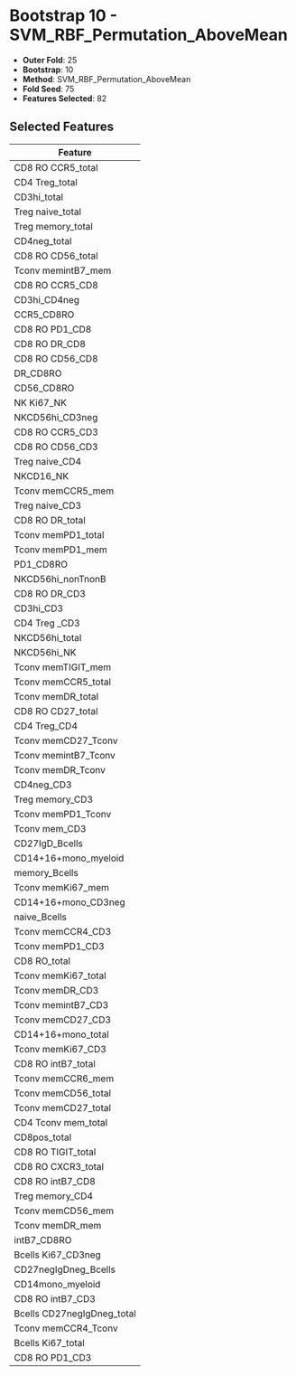 # Bootstrap 10 - SVM_RBF_Permutation_AboveMean

- **Outer Fold**: 25
- **Bootstrap**: 10
- **Method**: SVM_RBF_Permutation_AboveMean
- **Fold Seed**: 75
- **Features Selected**: 82

## Selected Features

| Feature |
|---------|
| CD8 RO CCR5_total |
| CD4 Treg_total |
| CD3hi_total |
| Treg naive_total |
| Treg memory_total |
| CD4neg_total |
| CD8 RO CD56_total |
| Tconv memintB7_mem |
| CD8 RO CCR5_CD8 |
| CD3hi_CD4neg |
| CCR5_CD8RO |
| CD8 RO PD1_CD8 |
| CD8 RO DR_CD8 |
| CD8 RO CD56_CD8 |
| DR_CD8RO |
| CD56_CD8RO |
| NK Ki67_NK |
| NKCD56hi_CD3neg |
| CD8 RO CCR5_CD3 |
| CD8 RO CD56_CD3 |
| Treg naive_CD4 |
| NKCD16_NK |
| Tconv memCCR5_mem |
| Treg naive_CD3 |
| CD8 RO DR_total |
| Tconv memPD1_total |
| Tconv memPD1_mem |
| PD1_CD8RO |
| NKCD56hi_nonTnonB |
| CD8 RO DR_CD3 |
| CD3hi_CD3 |
| CD4 Treg _CD3 |
| NKCD56hi_total |
| NKCD56hi_NK |
| Tconv memTIGIT_mem |
| Tconv memCCR5_total |
| Tconv memDR_total |
| CD8 RO CD27_total |
| CD4 Treg_CD4 |
| Tconv memCD27_Tconv |
| Tconv memintB7_Tconv |
| Tconv memDR_Tconv |
| CD4neg_CD3 |
| Treg memory_CD3 |
| Tconv memPD1_Tconv |
| Tconv mem_CD3 |
| CD27IgD_Bcells |
| CD14+16+mono_myeloid |
| memory_Bcells |
| Tconv memKi67_mem |
| CD14+16+mono_CD3neg |
| naive_Bcells |
| Tconv memCCR4_CD3 |
| Tconv memPD1_CD3 |
| CD8 RO_total |
| Tconv memKi67_total |
| Tconv memDR_CD3 |
| Tconv memintB7_CD3 |
| Tconv memCD27_CD3 |
| CD14+16+mono_total |
| Tconv memKi67_CD3 |
| CD8 RO intB7_total |
| Tconv memCCR6_mem |
| Tconv memCD56_total |
| Tconv memCD27_total |
| CD4 Tconv mem_total |
| CD8pos_total |
| CD8 RO TIGIT_total |
| CD8 RO CXCR3_total |
| CD8 RO intB7_CD8 |
| Treg memory_CD4 |
| Tconv memCD56_mem |
| Tconv memDR_mem |
| intB7_CD8RO |
| Bcells Ki67_CD3neg |
| CD27negIgDneg_Bcells |
| CD14mono_myeloid |
| CD8 RO intB7_CD3 |
| Bcells CD27negIgDneg_total |
| Tconv memCCR4_Tconv |
| Bcells Ki67_total |
| CD8 RO PD1_CD3 |
